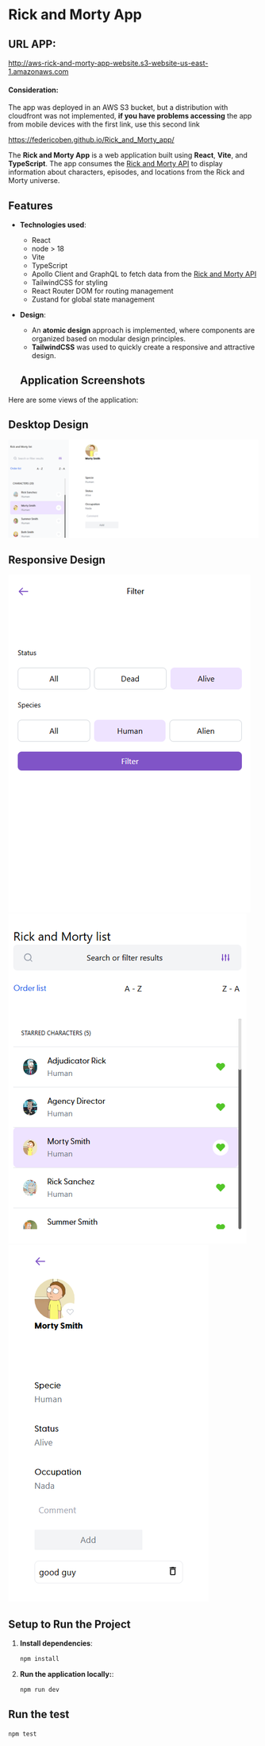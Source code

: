 # Rick and Morty App

## URL APP:

http://aws-rick-and-morty-app-website.s3-website-us-east-1.amazonaws.com

#### Consideration:

The app was deployed in an AWS S3 bucket, but a distribution with cloudfront was not implemented, **if you have problems accessing** the app from mobile devices with the first link, use this second link

https://federicoben.github.io/Rick_and_Morty_app/

The **Rick and Morty App** is a web application built using **React**, **Vite**, and **TypeScript**. The app consumes the [Rick and Morty API](https://rickandmortyapi.com/) to display information about characters, episodes, and locations from the Rick and Morty universe.

## Features

- **Technologies used**:

  - React
  - node > 18
  - Vite
  - TypeScript
  - Apollo Client and GraphQL to fetch data from the [Rick and Morty API](https://rickandmortyapi.com/)
  - TailwindCSS for styling
  - React Router DOM for routing management
  - Zustand for global state management

- **Design**:

  - An **atomic design** approach is implemented, where components are organized based on modular design principles.
  - **TailwindCSS** was used to quickly create a responsive and attractive design.

  ## Application Screenshots

Here are some views of the application:

## Desktop Design

![App Image](/src/assets/img/preview_desktop_app.png)

## Responsive Design

![App Image](/src/assets/img/preview_responsive_app_filter.png)
![App Image](/src/assets/img/preview_responsive_app_menu.png)
![App Image](/src/assets/img/preview_responsive_app_vie_character.png)

## Setup to Run the Project

1. **Install dependencies**:

   ```bash
   npm install
   ```

2. **Run the application locally:**:

   ```bash
   npm run dev
   ```

## Run the test

   ```bash
   npm test
   ```
